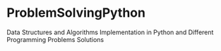 # ProblemSolvingPython
Data Structures and Algorithms Implementation in Python and Different Programming Problems Solutions
